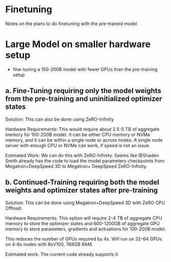 # Finetuning

Notes on the plans to do finetuning with the pre-trained model

# Large Model on smaller hardware setup

- fine-tuning a 150-200B model with fewer GPUs than the pre-training setup

## a. Fine-Tuning requiring only the model weights from the pre-training and uninitialized optimizer states


Solution: This can also be done using ZeRO-Infinity

Hardware Requirements: This would require about 2.5-5 TB of aggregate memory for 100-200B model. It can be either CPU memory or NVMe memory, and it can be within a single node or across nodes. A single node server with enough CPU or NVMe can work, if speed is not an issue.

Estimated Work: We can do this with ZeRO-Infinity. Seems like @Shaden Smith already has the code to load the model parameters checkpoints from Megatron+DeepSpeed 3D to Megatron+ DeepSpeed ZeRO-Infinity.

## b. Continued-Training requiring both the model weights and optimizer states after pre-training

Solution: This can be done using Megatron+DeepSpeed 3D with ZeRO CPU Offload.

Hardware Requirements: This option will require 2-4 TB of aggregate CPU memory to store the optimizer states and 600-1200GB of aggregate GPU memory to store parameters, gradients and activations for 100-200B model.

This reduces the number of GPUs required by 4x. Will run on 32-64 GPUs on 4-8x nodes with 8xV100, 768GB RAM.

Estimated work: The current code already supports it.

